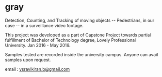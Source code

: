 # gray
Detection, Counting, and Tracking of moving objects -- Pedestrians, in our case -- in a surveillance video footage.

This project was developed as a part of Capstone Project towards partial fulfillment of Bachelor of Technology degree, Lovely Professional University. Jan 2016 - May 2016.

Samples tested are recorded inside the university campus. Anyone can avail samples upon request.

email : vsravikiran.b@gmail.com

